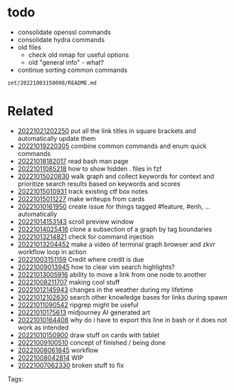 # todo
- consolidate openssl commands
- consolidate hydra commands
- old files
  - check old nmap for useful options
  - old "general info" - what?
- continue sorting common commands

` zet/20221003150098/README.md `

# Related

- [20221021202250](/zet/20221021202250/README.md) put all the link titles in square brackets and automatically update them
- [20221019220305](/zet/20221019220305/README.md) combine common commands and enum quick commands
- [20221018182017](/zet/20221018182017/README.md) read bash man page
- [20221011085218](/zet/20221011085218/README.md) how to show hidden . files in fzf
- [20221015020830](/zet/20221015020830/README.md) walk graph and collect keywords for context and prioritize search results based on keywords and scores
- [20221015010931](/zet/20221015010931/README.md) track existing ctf box notes
- [20221015011227](/zet/20221015011227/README.md) make writeups from cards
- [20221010161950](/zet/20221010161950/README.md) create issue for things tagged #feature, #enh, ... automatically
- [20221014153143](/zet/20221014153143/README.md) scroll preview window
- [20221014025416](/zet/20221014025416/README.md) clone a subsection of a graph by tag boundaries
- [20221013214821](/zet/20221013214821/README.md) check for command injection
- [20221013204452](/zet/20221013204452/README.md) make a video of terminal graph browser and zkvr workflow loop in action
- [20221003151159](/zet/20221003151159/README.md) Credit where credit is due
- [20221009013945](/zet/20221009013945/README.md) how to clear vim search highlights?
- [20221013005916](/zet/20221013005916/README.md) ability to move a link from one node to another
- [20221008211707](/zet/20221008211707/README.md) making cool stuff
- [20221012145943](/zet/20221012145943/README.md) changes in the weather during my lifetime
- [20221012102630](/zet/20221012102630/README.md) search other knowledge bases for links during spawn
- [20221011090542](/zet/20221011090542/README.md) ripgrep might be useful
- [20221010175613](/zet/20221010175613/README.md) midjourney AI generated art
- [20221010164408](/zet/20221010164408/README.md) why do i have to export this line in bash or it does not work as intended
- [20221010150900](/zet/20221010150900/README.md) draw stuff on cards with tablet
- [20221009100510](/zet/20221009100510/README.md) concept of finished / being done
- [20221008061845](/zet/20221008061845/README.md) workflow
- [20221008042814](/zet/20221008042814/README.md) WIP
- [20221007062330](/zet/20221007062330/README.md) broken stuff to fix

Tags:

    
